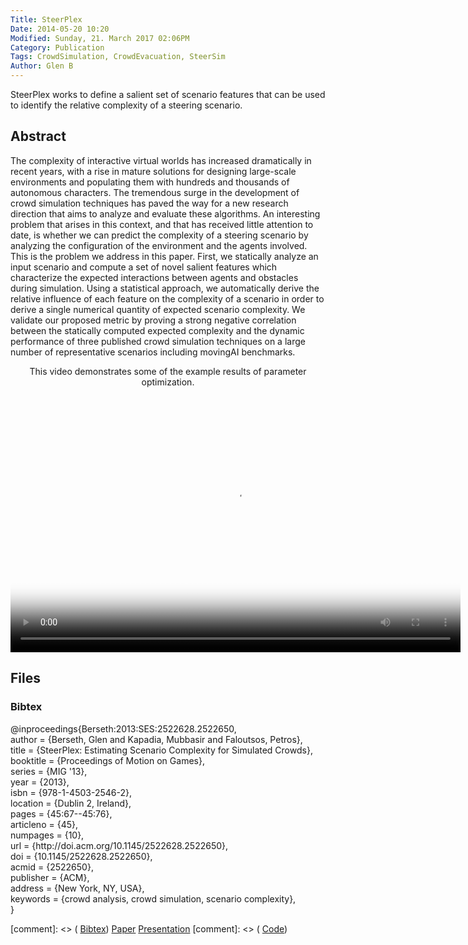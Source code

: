 ```yaml
---
Title: SteerPlex
Date: 2014-05-20 10:20
Modified: Sunday, 21. March 2017 02:06PM 
Category: Publication
Tags: CrowdSimulation, CrowdEvacuation, SteerSim
Author: Glen B
---
```


SteerPlex works to define a salient set of scenario features that can be used to identify the relative complexity of a steering scenario. 

## Abstract

The complexity of interactive virtual worlds has increased dramatically in recent years, with a rise in mature solutions for designing large-scale environments and populating them with hundreds and thousands of autonomous characters. The tremendous surge in the development of crowd simulation techniques has paved the way for a new research direction that aims to analyze and evaluate these algorithms. An interesting  problem that arises in this context, and that has received  little attention to date, is whether we can predict the  complexity of a steering scenario by analyzing the  configuration of the environment and the agents involved.  This is the problem we address in this paper. First, we  statically analyze an input scenario and  compute a set of  novel salient features which characterize the expected  interactions between agents and obstacles during simulation.  Using a statistical approach, we automatically derive the  relative influence of each feature on the complexity of a  scenario in order to derive a single numerical quantity of  expected scenario complexity. We validate our proposed metric  by proving a strong negative correlation between the statically computed expected complexity and the dynamic  performance of three published crowd simulation techniques  on a large number of representative  scenarios including  movingAI benchmarks.

<article style="text-align:center">
	<p>
		This video demonstrates some of the example results of parameter optimization.
	</p>
	<video controls poster="images/FirstFrameFastAttack.png" width="720" height="410">
	  <source type="video/mp4" src="projects/SteerPlex/FeatureSpace.mp4"></source>
	  <source type="video/webm" src="projects/SteerPlex/FeatureSpace.webm"></source>
	  <!-- <source type="video/ogv" src="projects/SteerFit/ParamOptFFVideo1.5.ogv"></source> -->
	  Your browser does not support the encoded video.
	</video>
</article>

## Files

### Bibtex

<p>
@inproceedings{Berseth:2013:SES:2522628.2522650, <br>
 author = {Berseth, Glen and Kapadia, Mubbasir and Faloutsos, Petros},<br>
 title = {SteerPlex: Estimating Scenario Complexity for Simulated Crowds},<br>
 booktitle = {Proceedings of Motion on Games},<br>
 series = {MIG '13},<br>
 year = {2013},<br>
 isbn = {978-1-4503-2546-2},<br>
 location = {Dublin 2, Ireland},<br>
 pages = {45:67--45:76},<br>
 articleno = {45},<br>
 numpages = {10},<br>
 url = {http://doi.acm.org/10.1145/2522628.2522650},<br>
 doi = {10.1145/2522628.2522650},<br>
 acmid = {2522650},<br>
 publisher = {ACM},<br>
 address = {New York, NY, USA},<br>
 keywords = {crowd analysis, crowd simulation, scenario complexity},<br>
} 
</p>

[comment]: <> ( [Bibtex](../files/bibtex/EnvironmentOpt.bib))
[Paper](/~gberseth/~gberseth/projects/SteerPlex/SteerPlex.pdf)
[Presentation](../presentations/SteerPlex/reveal-pres.html)
[comment]: <> ( [Code](https://github.com/FracturedPlane/EnvironmentInterface))

